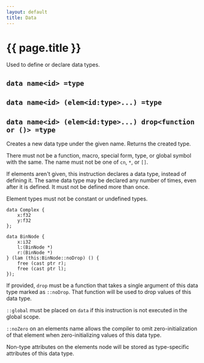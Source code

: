 ```yaml
---
layout: default
title: Data
---
```

# {{ page.title }}

Used to define or declare data types.

## `data name<id> =type`

## `data name<id> (elem<id:type>...) =type`

## `data name<id> (elem<id:type>...) drop<function or ()> =type`

Creates a new data type under the given name. Returns the created type.

There must not be a function, macro, special form, type, or global symbol with the same. The name must not be one of `cn`, `*`, or `[]`.

If elements aren't given, this instruction declares a data type, instead of defining it. The same data type may be declared any number of times, even after it is defined. It must not be defined more than once.

Element types must not be constant or undefined types.

```
data Complex {
    x:f32
    y:f32
};

data BinNode {
    x:i32
    l:(BinNode *)
    r:(BinNode *)
} (lam (this:BinNode::noDrop) () {
    free (cast ptr r);
    free (cast ptr l);
});
```

If provided, `drop` must be a function that takes a single argument of this data type marked as `::noDrop`. That function will be used to drop values of this data type.

`::global` must be placed on `data` if this instruction is not executed in the global scope.

`::noZero` on an elements name allows the compiler to omit zero-initialization of that element when zero-initializing values of this data type.

Non-type attributes on the elements node will be stored as type-specific attributes of this data type.